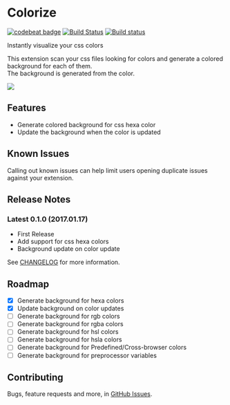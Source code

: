 # Colorize

[![codebeat badge](https://codebeat.co/badges/71c89f96-3953-49b5-a5ae-8f40ad1359fd)](https://codebeat.co/projects/github-com-kamikillerto-vscode_colorize)
[![Build Status](https://travis-ci.org/KamiKillertO/vscode_colorize.svg?branch=master)](https://travis-ci.org/KamiKillertO/vscode_colorize)
[![Build status](https://ci.appveyor.com/api/projects/status/errygb6n97kiq75a?svg=true)](https://ci.appveyor.com/project/KamiKillertO/vscode-colorize)

Instantly visualize your css colors

This extension scan your css files looking for colors and generate a colored background for each of them.  
The background is generated from the color.

![](https://raw.githubusercontent.com/KamiKillertO/vscode_colorize/master/assets/demo.gif)

## Features

- Generate colored background for css hexa color
- Update the background when the color is updated

## Known Issues

Calling out known issues can help limit users opening duplicate issues against your extension.

## Release Notes

### Latest 0.1.0 (2017.01.17)

- First Release
- Add support for css hexa colors
- Background update on color update

See [CHANGELOG](CHANGELOG.md) for more information.

## Roadmap

- [x] Generate background for hexa colors
- [x] Update background on color updates
- [ ] Generate background for rgb colors
- [ ] Generate background for rgba colors
- [ ] Generate background for hsl colors
- [ ] Generate background for hsla colors
- [ ] Generate background for Predefined/Cross-browser colors
- [ ] Generate background for preprocessor variables

## Contributing

Bugs, feature requests and more, in [GitHub Issues](https://github.com/KamiKillertO/vscode_colorize/issues).

